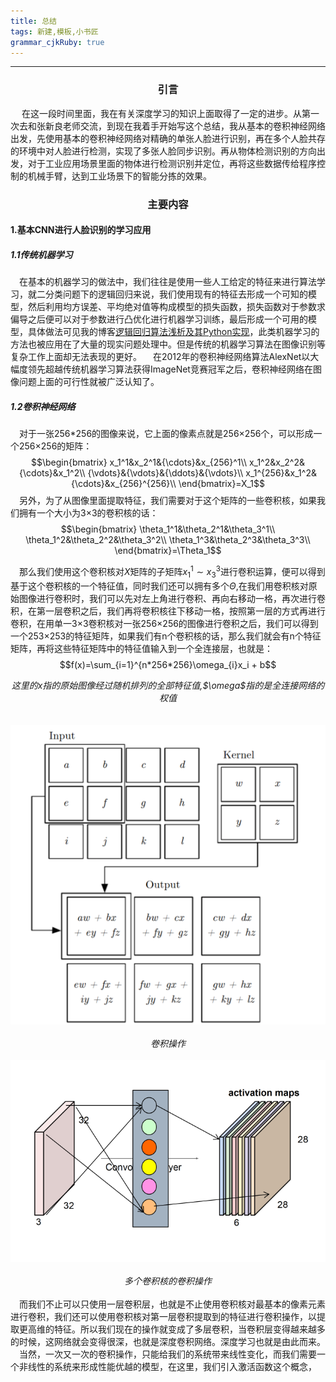 ```yaml
---
title: 总结
tags: 新建,模板,小书匠
grammar_cjkRuby: true
---
```

---
### <center>引言</center>
&emsp; 在这一段时间里面，我在有关深度学习的知识上面取得了一定的进步。从第一次去和张新良老师交流，到现在我着手开始写这个总结，我从基本的卷积神经网络出发，先使用基本的卷积神经网络对精确的单张人脸进行识别，再在多个人脸共存的环境中对人脸进行检测，实现了多张人脸同步识别。再从物体检测识别的方向出发，对于工业应用场景里面的物体进行检测识别并定位，再将这些数据传给程序控制的机械手臂，达到工业场景下的智能分拣的效果。
### <center>主要内容</center>
#### 1.基本CNN进行人脸识别的学习应用
##### 1.1传统机器学习
&emsp;在基本的机器学习的做法中，我们往往是使用一些人工给定的特征来进行算法学习，就二分类问题下的逻辑回归来说，我们使用现有的特征去形成一个可知的模型，然后利用均方误差、平均绝对值等构成模型的损失函数，损失函数对于参数求偏导之后便可以对于参数进行凸优化进行机器学习训练，最后形成一个可用的模型，具体做法可见我的博客[逻辑回归算法浅析及其Python实现](https://blog.csdn.net/qq_36782182/article/details/85009739)，此类机器学习的方法也被应用在了大量的现实问题处理中。但是传统的机器学习算法在图像识别等复杂工作上面却无法表现的更好。
&emsp;在2012年的卷积神经网络算法AlexNet以大幅度领先超越传统机器学习算法获得ImageNet竞赛冠军之后，卷积神经网络在图像问题上面的可行性就被广泛认知了。
##### 1.2卷积神经网络
&emsp;对于一张256\*256的图像来说，它上面的像素点就是256×256个，可以形成一个256×256的矩阵：
$$\begin{bmatrix}
x_1^1&x_2^1&{\cdots}&x_{256}^1\\
x_1^2&x_2^2&{\cdots}&x_1^2\\
{\vdots}&{\vdots}&{\ddots}&{\vdots}\\
x_1^{256}&x_1^2&{\cdots}&x_{256}^{256}\\
\end{bmatrix}=X_1$$
&emsp;另外，为了从图像里面提取特征，我们需要对于这个矩阵的一些卷积核，如果我们拥有一个大小为3×3的卷积核的话：
$$\begin{bmatrix}
\theta_1^1&\theta_2^1&\theta_3^1\\
\theta_1^2&\theta_2^2&\theta_3^2\\
\theta_1^3&\theta_2^3&\theta_3^3\\
\end{bmatrix}=\Theta_1$$

&emsp;那么我们使用这个卷积核对$X$矩阵的子矩阵$x_1^1\sim{}x_3^3$进行卷积运算，便可以得到基于这个卷积核的一个特征值，同时我们还可以拥有多个$\Theta$,在我们用卷积核对原始图像进行卷积时，我们可以先对左上角进行卷积、再向右移动一格，再次进行卷积，在第一层卷积之后，我们再将卷积核往下移动一格，按照第一层的方式再进行卷积，在用单一3×3卷积核对一张256×256的图像进行卷积之后，我们可以得到一个253×253的特征矩阵，如果我们有n个卷积核的话，那么我们就会有n个特征矩阵，再将这些特征矩阵中的特征值输入到一个全连接层，也就是：
$$f(x)=\sum_{i=1}^{n*256*256}\omega_{i}x_i + b$$
<center><i>这里的x指的原始图像经过随机排列的全部特征值,$\omega$指的是全连接网络的权值</i></center>
<br/><br/>
<center><img src='./images/1545705383154.png'/><br/><br/><i>卷积操作</i></center>
<br/>

<center><img src='./images/1545706092802.png'/></center>
<br/>
<center><i>多个卷积核的卷积操作</i></center>
<br/>
&emsp;而我们不止可以只使用一层卷积层，也就是不止使用卷积核对最基本的像素元素进行卷积，我们还可以使用卷积核对第一层卷积提取到的特征进行卷积操作，以提取更高维的特征。所以我们现在的操作就变成了多层卷积，当卷积层变得越来越多的时候，这网络就会变得很深，也就是深度卷积网络。深度学习也就是由此而来。
&emsp;当然，一次又一次的卷积操作，只能给我们的系统带来线性变化，而我们需要一个非线性的系统来形成性能优越的模型，在这里，我们引入激活函数这个概念，